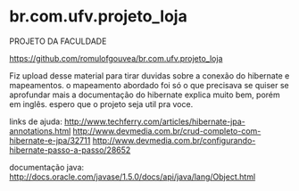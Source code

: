 # br.com.ufv.projeto_loja
PROJETO DA FACULDADE

https://github.com/romulofgouvea/br.com.ufv.projeto_loja


Fiz upload desse material para tirar duvidas sobre a conexão do hibernate e mapeamentos.
o mapeamento abordado foi só o que precisava se quiser se aprofundar mais a documentação do hibernate explica muito bem, porém em inglês.
espero que o projeto seja util pra voce.

links de ajuda:
http://www.techferry.com/articles/hibernate-jpa-annotations.html
http://www.devmedia.com.br/crud-completo-com-hibernate-e-jpa/32711
http://www.devmedia.com.br/configurando-hibernate-passo-a-passo/28652

documentação java:
http://docs.oracle.com/javase/1.5.0/docs/api/java/lang/Object.html
